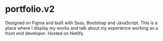 # portfolio.v2
Designed on Figma and built with Sass, Bootstrap and JavaScript.
This is a place where I display my works and talk about my experience working as a front end developer. 
Hosted on Netlify.
